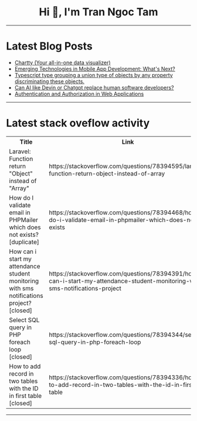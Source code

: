 <h1 align="center">Hi 👋, I'm Tran Ngoc Tam</h1>

---

# Latest Blog Posts 
<!-- BLOG-POST-LIST:START -->
- [Chartty &lpar;Your all-in-one data visualizer&rpar;](https://dev.to/sarahokolo/chartty-your-all-in-one-data-visualizer-2o38)
- [Emerging Technologies in Mobile App Development: What&#39;s Next?](https://dev.to/robertadler/emerging-technologies-in-mobile-app-development-whats-next-4g6h)
- [Typescript type grouping a union type of objects by any property discriminating these objects.](https://dev.to/fredleroy/typescript-cheat-sheet-3nm4)
- [Can AI like Devin or Chatgpt replace human software developers?](https://dev.to/codegirl0101/can-ai-like-devin-or-chatgpt-replace-human-software-developers-3gb5)
- [Authentication and Authorization in Web Applications](https://dev.to/sanx/authentication-and-authorization-in-web-applications-4p95)
<!-- BLOG-POST-LIST:END -->

---

# Latest stack oveflow activity
<table>
  <tr><th>Title</th><th>Link</th></tr>
  <!-- STACKOVERFLOW:START --><tr><td>Laravel: Function return &quot;Object&quot; instead of &quot;Array&quot;</td><td>https://stackoverflow.com/questions/78394595/laravel-function-return-object-instead-of-array</td></tr><tr><td>How do I validate email in PHPMailer which does not exists? [duplicate]</td><td>https://stackoverflow.com/questions/78394468/how-do-i-validate-email-in-phpmailer-which-does-not-exists</td></tr><tr><td>How can i start my attendance student monitoring with sms notifications project? [closed]</td><td>https://stackoverflow.com/questions/78394391/how-can-i-start-my-attendance-student-monitoring-with-sms-notifications-project</td></tr><tr><td>Select SQL query in PHP foreach loop [closed]</td><td>https://stackoverflow.com/questions/78394344/select-sql-query-in-php-foreach-loop</td></tr><tr><td>How to add record in two tables with the ID in first table [closed]</td><td>https://stackoverflow.com/questions/78394336/how-to-add-record-in-two-tables-with-the-id-in-first-table</td></tr><!-- STACKOVERFLOW:END -->
</table>

---


